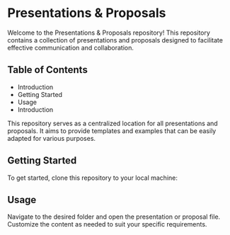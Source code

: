 # Presentations & Proposals
Welcome to the Presentations & Proposals repository! This repository contains a collection of presentations and proposals designed to facilitate effective communication and collaboration.

## Table of Contents
- Introduction
- Getting Started
- Usage
- Introduction

This repository serves as a centralized location for all presentations and proposals. It aims to provide templates and examples that can be easily adapted for various purposes.

## Getting Started
To get started, clone this repository to your local machine:

## Usage
Navigate to the desired folder and open the presentation or proposal file. Customize the content as needed to suit your specific requirements.
